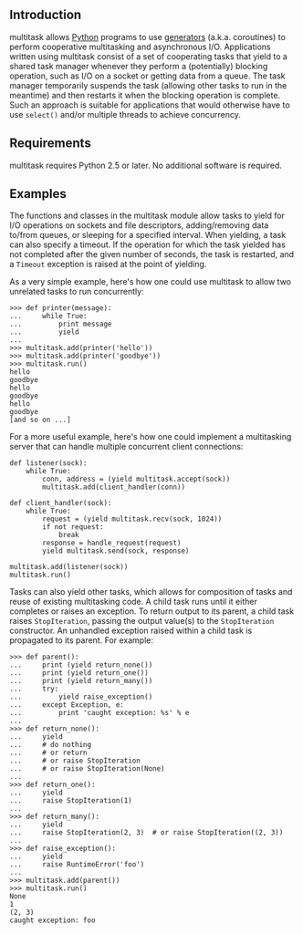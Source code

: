 ## Introduction ##

multitask allows [Python](http://python.org/) programs to use
[generators](http://www.python.org/doc/2.5/whatsnew/pep-342.html) (a.k.a. coroutines) to
perform cooperative multitasking and asynchronous I/O.  Applications
written using multitask consist of a set of cooperating tasks that
yield to a shared task manager whenever they perform a (potentially)
blocking operation, such as I/O on a socket or getting data from a
queue.  The task manager temporarily suspends the task (allowing other
tasks to run in the meantime) and then restarts it when the blocking
operation is complete.  Such an approach is suitable for applications
that would otherwise have to use `select()` and/or multiple threads to
achieve concurrency.

## Requirements ##

multitask requires Python 2.5 or later.  No additional software is required.

## Examples ##

The functions and classes in the multitask module allow tasks to yield
for I/O operations on sockets and file descriptors, adding/removing
data to/from queues, or sleeping for a specified interval.  When
yielding, a task can also specify a timeout.  If the operation for
which the task yielded has not completed after the given number of
seconds, the task is restarted, and a `Timeout` exception is raised at
the point of yielding.

As a very simple example, here's how one could use multitask to allow
two unrelated tasks to run concurrently:

```
>>> def printer(message):
...     while True:
...         print message
...         yield
... 
>>> multitask.add(printer('hello'))
>>> multitask.add(printer('goodbye'))
>>> multitask.run()
hello
goodbye
hello
goodbye
hello
goodbye
[and so on ...]
```

For a more useful example, here's how one could implement a
multitasking server that can handle multiple concurrent client
connections:

```
def listener(sock):
    while True:
        conn, address = (yield multitask.accept(sock))
        multitask.add(client_handler(conn))

def client_handler(sock):
    while True:
        request = (yield multitask.recv(sock, 1024))
        if not request:
            break
        response = handle_request(request)
        yield multitask.send(sock, response)

multitask.add(listener(sock))
multitask.run()
```

Tasks can also yield other tasks, which allows for composition of
tasks and reuse of existing multitasking code.  A child task runs
until it either completes or raises an exception.  To return output to
its parent, a child task raises `StopIteration`, passing the output
value(s) to the `StopIteration` constructor.  An unhandled exception
raised within a child task is propagated to its parent.  For example:

```
>>> def parent():
...     print (yield return_none())
...     print (yield return_one())
...     print (yield return_many())
...     try:
...         yield raise_exception()
...     except Exception, e:
...         print 'caught exception: %s' % e
... 
>>> def return_none():
...     yield
...     # do nothing
...     # or return
...     # or raise StopIteration
...     # or raise StopIteration(None)
... 
>>> def return_one():
...     yield
...     raise StopIteration(1)
... 
>>> def return_many():
...     yield
...     raise StopIteration(2, 3)  # or raise StopIteration((2, 3))
... 
>>> def raise_exception():
...     yield
...     raise RuntimeError('foo')
... 
>>> multitask.add(parent())
>>> multitask.run()
None
1
(2, 3)
caught exception: foo
```